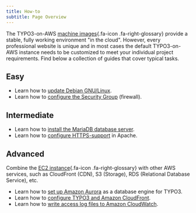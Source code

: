 ```yaml
---
title: How-to
subtitle: Page Overview
---
```


The TYPO3-on-AWS [machine images](../miscellaneous/glossary.md#machineimages){.fa-icon .fa-right-glossary} provide a stable, fully working environment "in the cloud". However, every professional website is unique and in most cases the default TYPO3-on-AWS instance needs to be customized to meet your individual project requirements. Find below a collection of guides that cover typical tasks.

## Easy

* Learn how to [update Debian GNU/Linux](update-debian-linux.md).
* Learn how to [configure the Security Group](configure-security-group.md) (firewall).

## Intermediate

* Learn how to [install the MariaDB database server](install-mariadb-server.md).
* Learn how to [configure HTTPS-support](configure-https-with-apache.md) in Apache.

## Advanced

Combine the [EC2 instance](../miscellaneous/glossary.md#ec2instance){.fa-icon .fa-right-glossary} with other AWS services, such as CloudFront (CDN), S3 (Storage), RDS (Relational Database Service), etc.

* Learn how to [set up Amazon Aurora](set-up-typo3-and-amazon-aurora.md) as a database engine for TYPO3.
* Learn how to [configure TYPO3 and Amazon CloudFront](configure-typo3-and-cloudfront-cdn.md).
* Learn how to [write access log files to Amazon CloudWatch](write-access-logs-to-cloudwatch.md).
